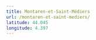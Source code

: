 ```yaml
---
title: Montaren-et-Saint-Médiers
url: /montaren-et-saint-mediers/
latitude: 44.045
longitude: 4.397
---
```

